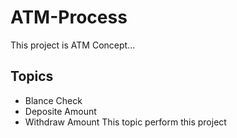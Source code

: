 # ATM-Process
 This project is ATM Concept...
 ## Topics
 - Blance Check
 - Deposite Amount
 - Withdraw Amount
 This topic perform this project
